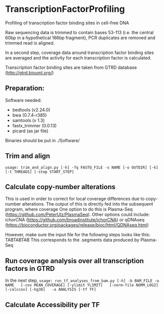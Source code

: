 # TranscriptionFactorProfiling
Profiling of transcription factor binding sites in cell-free DNA

Raw sequencing data is trimmed to contain bases 53-113 (i.e. the central 60bp in a hypothetical 166bp fragment), PCR duplicates are removed and trimmed read is aligned.

In a second step, coverage data around transcription factor binding sites are averaged and the activity for each transcription factor is calculated.

Transcription factor binding sites are taken from GTRD database (http://gtrd.biouml.org/)

## Preparation:
Software needed:
* bedtools (v2.24.0)
* bwa (0.7.4-r385)
* samtools (v 1.3)
* fastx_trimmer (0.0.13)
* picard (as jar file)

Binaries should be put in ./Software/

## Trim and align
`
usage: trim_and_align.py [-h] -fq FASTQ_FILE -s NAME [-o OUTDIR] [-k]
                         [-t THREADS] [-step START_STEP]
`

## Calculate copy-number alterations
This is used in order to correct for local coverage differences due to copy-number alterations. 
The output of this is directly fed into the subsequent program, where coverage 
One option to do this is Plasma-Seq (https://github.com/PeterUlz/PlasmaSeq).
Other options could include: ichorCNA (https://github.com/broadinstitute/ichorCNA) or qDNAseq (https://bioconductor.org/packages/release/bioc/html/QDNAseq.html)

However, make sure the input file for the following steps looks like this:
<chr>TAB<start>TAB<end>TAB<Log2-ratio>
This corresponds to the .segments data produced by Plasma-Seq


## Run coverage analysis over all transcription factors in GTRD
In the next step, 
`
usage: run_tf_analyses_from_bam.py [-h] -b BAM_FILE -o NAME  
                                   [-cov MEAN_COVERAGE] [-ylimit YLIMIT]  
                                   [-norm-file NORM_LOG2] [-calccov] [-hg38]  
                                   -a ANALYSIS [-tf TF]  
`

## Calculate Accessibility per TF


